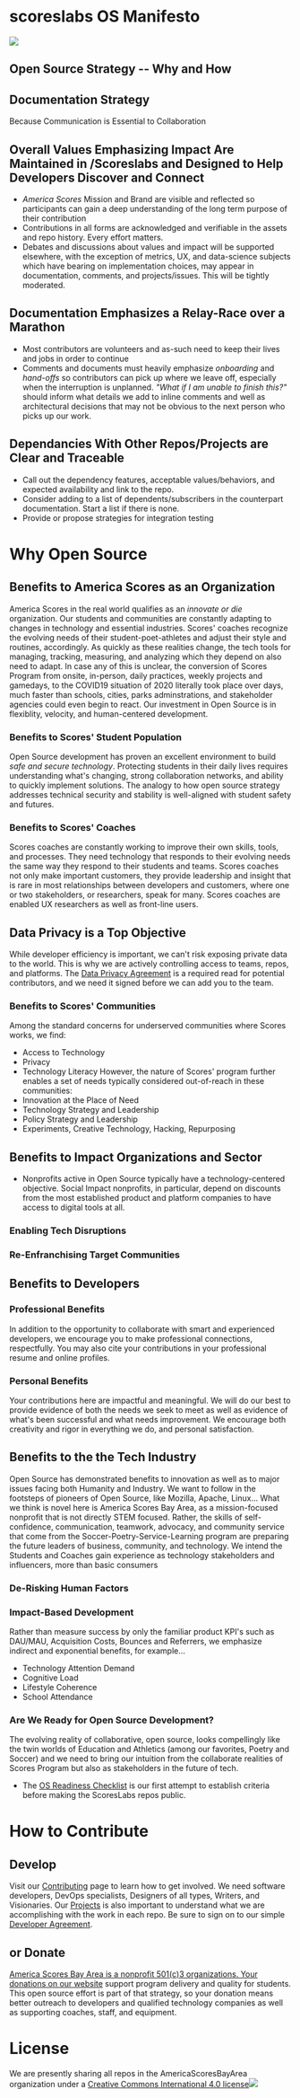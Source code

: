 # scoreslabs OS Manifesto
![](images/asba_logo_and_seal.jpg)
## Open Source Strategy -- Why and How
## Documentation Strategy
Because Communication is Essential to Collaboration
## Overall Values Emphasizing Impact Are Maintained in /Scoreslabs and Designed to Help Developers Discover and Connect
- *America Scores* Mission and Brand are visible and reflected so participants can gain a deep understanding of the long term purpose of their contribution
- Contributions in all forms are acknowledged and verifiable in the assets and repo history. Every effort matters.
- Debates and discussions about values and impact will be supported elsewhere, with the exception of metrics, UX, and data-science subjects which have bearing on implementation choices, may appear in documentation, comments, and projects/issues. This will be tightly moderated.
## Documentation Emphasizes a Relay-Race over a Marathon
- Most contributors are volunteers and as-such need to keep their lives and jobs in order to continue
- Comments and documents must heavily emphasize _onboarding_ and _hand-offs_ so contributors can pick up where we leave off, especially when the interruption is unplanned. _"What if I am unable to finish this?"_ should inform what details we add to inline comments and well as architectural decisions that may not be obvious to the next person who picks up our work.
## Dependancies With Other Repos/Projects are Clear and Traceable ##
- Call out the dependency features, acceptable values/behaviors, and expected availability and link to the repo.
- Consider adding to a list of dependents/subscribers in the counterpart documentation. Start a list if there is none.
- Provide or propose strategies for integration testing

# Why Open Source #
## Benefits to America Scores as an Organization
America Scores in the real world qualifies as an _innovate or die_ organization. Our students and communities are constantly adapting to changes in technology and essential industries. Scores' coaches recognize the evolving needs of their student-poet-athletes and adjust their style and routines, accordingly.
As quickly as these realities change, the tech tools for managing, tracking, measuring, and analyzing which they depend on also need to adapt.
In case any of this is unclear, the conversion of Scores Program from onsite, in-person, daily practices, weekly projects and gamedays, to the COVID19 situation of 2020 literally took place over days, much faster than schools, cities, parks adminstrations, and stakeholder agencies could even begin to react.
Our investment in Open Source is in flexiblity, velocity, and human-centered development.
### Benefits to Scores' Student Population
Open Source development has proven an excellent environment to build _safe and secure technology_. Protecting students in their daily lives requires understanding what's changing, strong collaboration networks, and ability to quickly implement solutions. The analogy to how open source strategy addresses technical security and stability is well-aligned with student safety and futures.
### Benefits to Scores' Coaches
Scores coaches are constantly working to improve their own skills, tools, and processes. They need technology that responds to their evolving needs the same way they respond to their students and teams. Scores coaches not only make important customers, they provide leadership and insight that is rare in most relationships between developers and customers, where one or two stakeholders, or researchers, speak for many. Scores coaches are enabled UX researchers as well as front-line users.
## Data Privacy is a Top Objective ##
While developer efficiency is important, we can't risk exposing private data to the world. This is why we are actively controlling access to teams, repos, and platforms. The [Data Privacy Agreement](https://github.com/AmericaSCORESBayArea/scoreslabs/blob/main/DataPrivacyAgreement.md) is a required read for potential contributors, and we need it signed before we can add you to the team.
### Benefits to Scores' Communities
Among the standard concerns for underserved communities where Scores works, we find:
- Access to Technology
- Privacy
- Technology Literacy
However, the nature of Scores' program further enables a set of needs typically considered out-of-reach in these communities:
- Innovation at the Place of Need
- Technology Strategy and Leadership
- Policy Strategy and Leadership
- Experiments, Creative Technology, Hacking, Repurposing
## Benefits to Impact Organizations and Sector
- Nonprofits active in Open Source typically have a technology-centered objective. Social Impact nonprofits, in particular, depend on discounts from the most established product and platform companies to have access to digital tools at all. 
### Enabling Tech Disruptions
### Re-Enfranchising Target Communities
## Benefits to Developers
### Professional Benefits
In addition to the opportunity to collaborate with smart and experienced developers, we encourage you to make professional connections, respectfully. You may also cite your contributions in your professional resume and online profiles. 
### Personal Benefits
Your contributions here are impactful and meaningful. We will do our best to provide evidence of both the needs we seek to meet as well as evidence of what's been successful and what needs improvement. We encourage both creativity and rigor in everything we do, and personal satisfaction.
## Benefits to the the Tech Industry
Open Source has demonstrated benefits to innovation as well as to major issues facing both Humanity and Industry. We want to follow in the footsteps of pioneers of Open Source, like Mozilla, Apache, Linux...
What we think is novel here is America Scores Bay Area, as a mission-focused nonprofit that is not directly STEM focused. Rather, the skills of self-confidence, communication, teamwork, advocacy, and community service that come from the Soccer-Poetry-Service-Learning program are preparing the future leaders of business, community, and technology. We intend the Students and Coaches gain experience as technology stakeholders and influencers, more than basic consumers
### De-Risking Human Factors
### Impact-Based Development
Rather than measure success by only the familiar product KPI's such as DAU/MAU, Acquisition Costs, Bounces and Referrers, we emphasize indirect and exponential benefits, for example...
- Technology Attention Demand
- Cognitive Load
- Lifestyle Coherence
- School Attendance
### Are We Ready for Open Source Development? ###
The evolving reality of collaborative, open source, looks compellingly like the twin worlds of Education and Athletics (among our favorites, Poetry and Soccer) and we need to bring our intuition from the collaborate realities of Scores Program but also as stakeholders in the future of tech.
- The [OS Readiness Checklist](/OpenSourceReadinessChecklist.md) is our first attempt to establish criteria before making the ScoresLabs repos public.
# How to Contribute
## Develop
Visit our [Contributing](contributing.md) page to learn how to get involved. We need software developers, DevOps specialists, Designers of all types, Writers, and Visionaries. Our [Projects](/projects.md) is also important to understand what we are accomplishing with the work in each repo.
Be sure to sign on to our simple [Developer Agreement](Developer_Agreement.md).
## or Donate
[America Scores Bay Area is a nonprofit 501(c)3 organizations. Your donations on our website](https://www.americascoresbayarea.org/donate) support program delivery and quality for students. This open source effort is part of that strategy, so your donation means better outreach to developers and qualified technology companies as well as supporting coaches, staff, and equipment.
# License
We are presently sharing all repos in the AmericaScoresBayArea organization under a [Creative Commons International 4.0 license](/LICENSE)![](https://i.creativecommons.org/l/by-sa/4.0/88x31.png)
